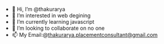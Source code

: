 - 👋 Hi, I’m @thakurarya
- 👀 I’m interested in web degining
- 🌱 I’m currently learning javascript
- 💞️ I’m looking to collaborate on no one
- 📫 My Email:@thakurarya.placementconsultant@gmail.com

<!---
thakurarya/thakurarya is a ✨ special ✨ repository because its `README.md` (this file) appears on your GitHub profile.
You can click the Preview link to take a look at your changes.
--->
